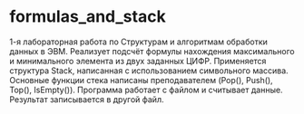 # formulas_and_stack
1-я лабораторная работа по Структурам и алгоритмам обработки данных в ЭВМ. Реализует подсчёт формулы нахождения максимального и минимального элемента из двух заданных ЦИФР. Применяется структура Stack, написанная с использованием символьного массива. Основные функции стека написаны преподавателем (Pop(), Push(), Top(), IsEmpty()). Программа работает с файлом и считывает данные. Результат записывается в другой файл. 
